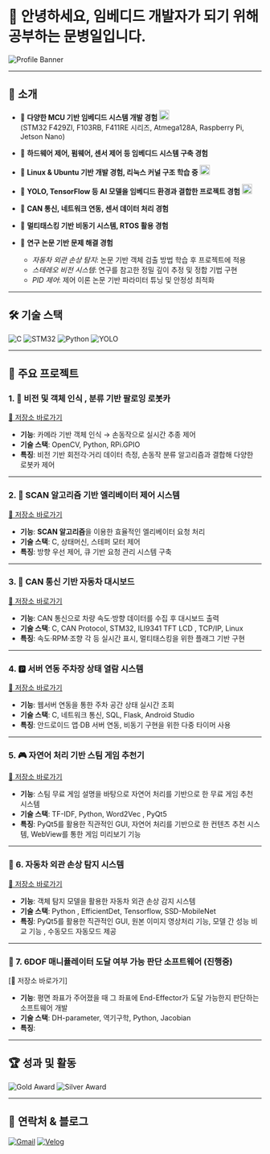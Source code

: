 # 👋 안녕하세요, 임베디드 개발자가 되기 위해 공부하는 문병일입니다.

![Profile Banner](https://capsule-render.vercel.app/api?type=waving&color=0:0f2027,100:2c5364&height=200&text=Welcome%20to%20My%20GitHub&fontSize=40&fontColor=ffffff)

---

## 🚀 소개
- 💾 **다양한 MCU 기반 임베디드 시스템 개발 경험** <img src="https://cdn-icons-png.flaticon.com/512/2103/2103626.png" width="20"/>  
  (STM32 F429ZI, F103RB, F411RE 시리즈, Atmega128A, Raspberry Pi, Jetson Nano)  

- 🔧 **하드웨어 제어, 펌웨어, 센서 제어 등 임베디드 시스템 구축 경험**

- 🐧 **Linux & Ubuntu 기반 개발 경험, 리눅스 커널 구조 학습 중** <img src="https://cdn-icons-png.flaticon.com/512/518/518713.png" width="20"/>  

- 🧠 **YOLO, TensorFlow 등 AI 모델을 임베디드 환경과 결합한 프로젝트 경험** <img src="https://cdn-icons-png.flaticon.com/512/1088/1088537.png" width="20"/>  

- 📡 **CAN 통신, 네트워크 연동, 센서 데이터 처리 경험**

- 🌱 **멀티태스킹 기반 비동기 시스템, RTOS 활용 경험**

- 📖 **연구 논문 기반 문제 해결 경험**  
  - *자동차 외관 손상 탐지*: 논문 기반 객체 검출 방법 학습 후 프로젝트에 적용  
  - *스테레오 비전 시스템*: 연구를 참고한 정밀 깊이 추정 및 정합 기법 구현  
  - *PID 제어*: 제어 이론 논문 기반 파라미터 튜닝 및 안정성 최적화  

---

## 🛠 기술 스택
![C](https://img.shields.io/badge/C-00599C?style=flat&logo=c&logoColor=white)
![STM32](https://img.shields.io/badge/STM32-03234B?style=flat&logo=stmicroelectronics&logoColor=white)
![Python](https://img.shields.io/badge/Python-3776AB?style=flat&logo=python&logoColor=white)
![YOLO](https://img.shields.io/badge/YOLO-FF6F00?style=flat&logo=ai&logoC)

---

## 📂 주요 프로젝트
### 1. 🤖 비전 및 객체 인식 , 분류 기반 팔로잉 로봇카  
[🔗 저장소 바로가기](https://github.com/david1597-embedded/aumo_reco_project)  
- **기능**: 카메라 기반 객체 인식 → 손동작으로 실시간 추종 제어  
- **기술 스택**: OpenCV, Python, RPi.GPIO  
- **특징**: 비전 기반 회전각·거리 데이터 측정, 손동작 분류 알고리즘과 결합해 다양한 로봇카 제어  

---

### 2. 🏢 SCAN 알고리즘 기반 엘리베이터 제어 시스템  
[🔗 저장소 바로가기](https://github.com/david1597-embedded/elevatorproject)  
- **기능**: **SCAN 알고리즘**을 이용한 효율적인 엘리베이터 요청 처리  
- **기술 스택**: C, 상태머신, 스테퍼 모터 제어  
- **특징**: 방향 우선 제어, 큐 기반 요청 관리 시스템 구축  

---

### 3. 🚗 CAN 통신 기반 자동차 대시보드  
[🔗 저장소 바로가기](https://github.com/david1597-embedded/can_project)  
- **기능**: CAN 통신으로 차량 속도·방향 데이터를 수집 후 대시보드 출력  
- **기술 스택**: C, CAN Protocol, STM32, ILI9341 TFT LCD , TCP/IP, Linux
- **특징**: 속도·RPM·조향 각 등 실시간 표시, 멀티태스킹을 위한 플래그 기반 구현

---

### 4. 🅿️ 서버 연동 주차장 상태 열람 시스템  
[🔗 저장소 바로가기](https://github.com/david1597-embedded/parkinglot_project)  
- **기능**: 웹서버 연동을 통한 주차 공간 상태 실시간 조회  
- **기술 스택**: C, 네트워크 통신, SQL, Flask, Android Studio  
- **특징**: 안드로이드 앱·DB 서버 연동, 비동기 구현을 위한 다중 타이머 사용


---

### 5. 🎮 자연어 처리 기반 스팀 게임 추천기 
[🔗 저장소 바로가기](https://github.com/david1597-embedded/game_recommendation)  
- **기능**: 스팀 무료 게임 설명을 바탕으로 자연어 처리를 기반으로 한 무료 게임 추천 시스템
- **기술 스택**: TF-IDF, Python, Word2Vec , PyQt5
- **특징**: PyQt5를 활용한 직관적인 GUI, 자연어 처리를 기반으로 한 컨텐츠 추천 시스템, WebView를 통한 게임 미리보기 기능

---

### 🚗 6. 자동차 외관 손상 탐지 시스템
[🔗 저장소 바로가기](https://github.com/david1597-embedded/damage_detection_proejct)
- **기능**: 객체 탐지 모델을 활용한 자동차 외관 손상 감지 시스템
- **기술 스택**: Python , EfficientDet, Tensorflow, SSD-MobileNet
- **특징**: PyQt5를 활용한 직관적인 GUI, 원본 이미지 영상처리 기능, 모델 간 성능 비교 기능 , 수동모드 자동모드 제공

---

### 🚗 7. 6DOF 매니퓰레이터 도달 여부 가능 판단 소프트웨어 (진행중)
[🔗 저장소 바로가기]
- **기능**: 평면 좌표가 주어졌을 때 그 좌표에 End-Effector가 도달 가능한지 판단하는 소프트웨어 개발
- **기술 스택**: DH-parameter, 역기구학, Python, Jacobian
- **특징**: 

---

## 🏆 성과 및 활동
![Gold Award](https://img.shields.io/badge/졸업%20프로젝트-금상-FFD700?style=for-the-badge&logo=medal&logoColor=white)
![Silver Award](https://img.shields.io/badge/Intel%20Edge%20AI%20SW%20아카데미%20프로젝트-은상-C0C0C0?style=for-the-badge&logo=intel&logoColor=white)

---

## 🔗 연락처 & 블로그
[![Gmail](https://img.shields.io/badge/Gmail-D14836?style=flat&logo=gmail&logoColor=white)](mailto:kkhyun3131@gmail.com)
[![Velog](https://img.shields.io/badge/Velog-20C997?style=flat&logo=velog&logoColor=white)](https://velog.io/@david1597/posts)


